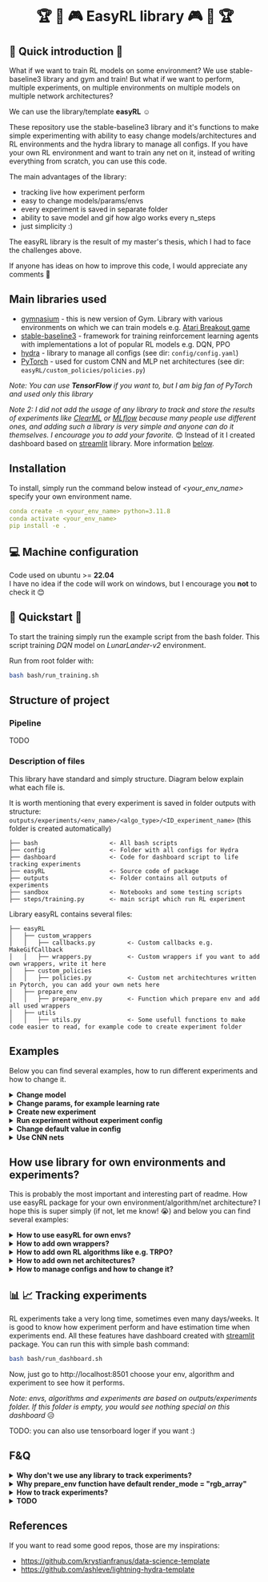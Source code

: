 <div align="center">

#  🏆 👾 🎮 EasyRL library 🎮 👾  🏆
</div>

## 🚀 Quick introduction  🚀

What if we want to train RL models on some environment? 
We use stable-baseline3 library and gym and train! 
But what if we want to perform, multiple experiments, on multiple environments
on multiple models on multiple network architectures?

We can use the library/template **easyRL** ☺️

These repository use the stable-baseline3 library and it's functions to make simple
experimenting with ability to easy change models/architectures and RL environments and the hydra library to manage all configs.
If you have your own RL environment and want to train any net on it, instead of writing everything from scratch, you can use this code.

The main advantages of the library:

- tracking live how experiment perform
- easy to change models/params/envs
- every experiment is saved in separate folder
- ability to save model and gif how algo works every n_steps
- just simplicity :)

The easyRL library is the result of my master's thesis, which I had to face the challenges above.

If anyone has ideas on how to improve this code, I would appreciate any comments 💖


## Main libraries used
- [gymnasium](https://gymnasium.farama.org/) - this is new version of Gym. Library with various environments on which we can train models e.g. [Atari Breakout game](https://gymnasium.farama.org/environments/atari/breakout/)  
- [stable-baseline3](https://stable-baselines3.readthedocs.io/en/master/) - framework for  training reinforcement learning agents with implementations a lot of popular RL models e.g. DQN, PPO
- [hydra](https://hydra.cc/) - library to manage all configs (see dir: `config/config.yaml`) 
- [PyTorch](https://pytorch.org/) - used for custom CNN and MLP net architectures  (see dir: `easyRL/custom_policies/policies.py`)


_Note: You can use **TensorFlow** if you want to, but I am big fan of PyTorch and used only this library_

_Note 2: I did not add the usage of any library to track and store the results of experiments like [ClearML](https://clear.ml/) or [MLflow](https://mlflow.org/)
because many people use different ones, and adding such a library is very simple and anyone can do it themselves.
I encourage you to add your favorite._ 😊 
Instead of it I created dashboard based on [streamlit](https://streamlit.io/)  library. More information [below](#dashboard). 
## Installation
To install, simply run the command below instead of _<your_env_name>_ specify your own environment name.
```yaml
conda create -n <your_env_name> python=3.11.8
conda activate <your_env_name>
pip install -e .
```


## 💻 Machine configuration 
Code used on ubuntu >= **22.04** \
I have no idea if the code will work on windows, but I encourage you **not** to check it 😊


## 🚀 Quickstart 🚀
To start the training simply run the example script from the bash folder.
This script training _DQN_ model on _LunarLander-v2_ environment.

Run from root folder with:

```bash
bash bash/run_training.sh
```

## Structure of project

### Pipeline
TODO

### Description of files


This library have standard and simply structure. Diagram below explain what each file is.

It is worth mentioning that every experiment is saved in folder outputs with structure:
```outputs/experiments/<env_name>/<algo_type>/<ID_experiment_name>``` (this folder is created automatically)

```
├── bash                    <- All bash scripts
├── config                  <- Folder with all configs for Hydra
├── dashboard               <- Code for dashboard script to life tracking experiments
├── easyRL                  <- Source code of package 
├── outputs                 <- Folder contains all outputs of experiments 
├── sandbox                 <- Notebooks and some testing scripts
├── steps/training.py       <- main script which run RL experiment
```

Library easyRL contains several files:
```
├── easyRL               
│   ├── custom_wrappers          
│   │   ├── callbacks.py         <- Custom callbacks e.g. MakeGifCallback
│   │   ├── wrappers.py          <- Custom wrappers if you want to add own wrappers, write it here
│   ├── custom_policies         
│   │   ├── policies.py          <- Custom net architechtures written in Pytorch, you can add your own nets here
│   ├── prepare_env         
│   │   ├── prepare_env.py       <- Function which prepare env and add all used wrappers
│   ├── utils         
│   │   ├── utils.py             <- Some usefull functions to make code easier to read, for example code to create experiment folder
```

## Examples
Below you can find several examples, how to run different experiments and how to change it.

<details>
<summary><b>Change model </b></summary>

If you want to change model, you can simply change one line in `bash/run_training.sh` file:

```
python steps/training.py \
  experiment=lunar_lander_dqn \
  total_timesteps=20_000 \
  model=a2c  <-change this line, you can wirte all models in folder: config/model/.. e.g. ppo
```
_Note: you can be confused that we use experiment with contains dqn model, but we change it to a2c.
This is hydra package magic, if we run bash script we can override every param, so don't worry about it.
Experiment tells to hydra that we want to run dqn model on lunar lander env but model override change model._

</details>

<details>
<summary><b>Change params, for example learning rate </b></summary>

Exactly like in example below, we just add lines in bash script  `bash/run_training.sh`

```
python steps/training.py \
  experiment=lunar_lander_dqn \
  total_timesteps=20_000 \      <- this changes numer of timesteps
  model.buffer_size=10_000 \    <- we change bufer size in dqn
  model.learning_rate=0.0001 \  <- we change learning rate
  policy_net=custom_mlp         <- we change net architecture
```

We can also change it in `config/model` files, but please remember that you change it for every new run
not only for one experiment (but maybe this is what you want to do 😍)
</details>

<details>
<summary><b>Create new experiment </b></summary>
TODO
</details>


<details>
<summary><b>Run experiment without experiment config </b></summary>
If you don't like use experiments config or you just want to run simple experiment you don't have to use it.
Below examples :)
</details>


<details>
<summary><b>Change default value in config </b></summary>
TODO
</details>



<details>
<summary><b>Use CNN nets </b></summary>
Very large number of environments have representation by image. It is then worth using the CNN network, below are some examples of how to do it.
Auto-cnn.
TODO
</details>


## How use library for own environments and experiments?
This is probably the most important and interesting part of readme. 
How use easyRL package for your own environment/algorithm/net architecture? 
I hope this is super simply (if not, let me know! 😭) and below you can find several examples:

<details>
<summary><b>How to use easyRL for own envs?</b></summary>

only gym
TODO
</details>

<details>
<summary><b>How to add own wrappers?</b></summary>

TODO
</details>


<details>
<summary><b>How to add own RL algorithms like e.g. TRPO? </b></summary>
only stable-baseline3 but we have https://sb3-contrib.readthedocs.io/en/master/guide/install.html
</details>

<details>
<summary><b>How to add own net architectures? </b></summary>

TODO
</details>


<details>
<summary><b>How to manage configs and how to change it? </b></summary>
hydra and template

TODO
</details>

## 📊 📈  <a name="dashboard"></a> Tracking experiments 
RL experiments take a very long time, sometimes even many days/weeks. 
It is good to know how experiment perform and have estimation time when experiments end.
All these features have dashboard created with [streamlit](https://streamlit.io/) package. 
You can run this with simple bash command:

```bash
bash bash/run_dashboard.sh
```
Now, just go to http://localhost:8501 choose your env, algorithm and experiment to see how it performs.


_Note: envs, algorithms and experiments are based on outputs/experiments folder. If this folder is empty, you would see nothing special on this dashboard_ 😥 


TODO: you can also use tensorboard loger if you want :)

## 

##  F&Q
<details>
<summary><b>Why don't we use any library to track experiments? </b></summary>

As I wrote above, for the sake of simplifying the library, I did not add such a library. Everyone has their own favorite so I encourage you to add according to your needs!
</details>

<details>
<summary><b>Why prepare_env function have default render_mode = "rgb_array" </b></summary>

In older version of Gym library we could choose render model when we made `env.render(mode=xxx)`. 
Now we have to define render mode when env is inited, so we should use "rgb_array" because of `MakeGifCallback`.
</details>


<details>
<summary><b>How to track experiments? </b></summary>
TODO
</details>

<details>
<summary><b>TODO </b></summary>
TODO
</details>

## References
If you want to read some good repos, those are my inspirations:
  - https://github.com/krystianfranus/data-science-template
  - https://github.com/ashleve/lightning-hydra-template
